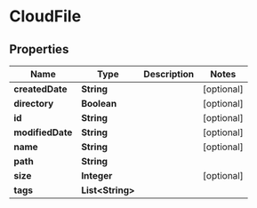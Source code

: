 
# CloudFile

## Properties
Name | Type | Description | Notes
------------ | ------------- | ------------- | -------------
**createdDate** | **String** |  |  [optional]
**directory** | **Boolean** |  |  [optional]
**id** | **String** |  |  [optional]
**modifiedDate** | **String** |  |  [optional]
**name** | **String** |  |  [optional]
**path** | **String** |  | 
**size** | **Integer** |  |  [optional]
**tags** | **List&lt;String&gt;** |  | 



